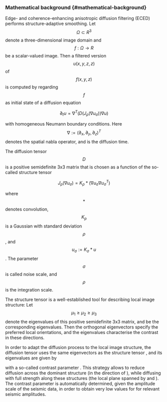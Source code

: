 ### Mathematical background {#mathematical-background}

Edge- and coherence-enhancing anisotropic diffusion filtering (ECED) performs structure-adaptive smoothing. Let $$\Omega\subset R^3$$  denote a three-dimensional image domain and $$f:\Omega\rightarrow R$$ be a scalar-valued image. Then a filtered version $$u(x,y,z,z)$$ of $$f(x,y,z)$$  is computed by regarding $$f$$ as initial state of a diffusion equation


$$
\partial_tu = \nabla ^T(D(J_\rho(\nabla u_\sigma ))\nabla u)
$$



with homogeneous Neumann boundary conditions. Here $$\nabla:=(\partial_x, \partial_y, \partial_z)^T$$ denotes the spatial nabla operator, and   is the diffusion time.

The diffusion tensor $$D$$ is a positive semidefinite 3x3 matrix that is chosen as a function of the so-called structure tensor


$$
J_\rho(\nabla u_\sigma) = K_\rho *(\nabla u_\sigma \nabla u_\sigma^T)
$$



where  $$*$$ denotes convolution, $$K_p$$  is a Gaussian with standard deviation $$\rho$$ , and $$u_\sigma := K_\sigma*u$$ . The parameter $$\sigma$$ is called noise scale, and  $$\rho$$ is the integration scale.

The structure tensor is a well-established tool for describing local image structure: Let $$\mu_1\geq\mu_2\geq\mu_3$$ denote the eigenvalues of this positive semidefinite 3x3 matrix, and   be the corresponding eigenvalues. Then the orthogonal eigenvectors   specify the preferred local orientations, and the eigenvalues   characterise the contrast in these directions.

In order to adapt the diffusion process to the local image structure, the diffusion tensor uses the same eigenvectors as the structure tensor , and its eigenvalues are given by

with a so-called contrast parameter . This strategy allows to reduce diffusion across the dominant structure (in the direction of ), while diffusing with full strength along these structures (the local plane spanned by and ). The contrast parameter is automatically determined, given the amplitude scale of the seismic data, in order to obtain very low values for for relevant seismic amplitudes.